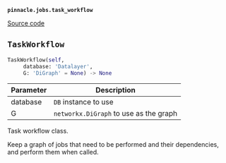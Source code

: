 **`pinnacle.jobs.task_workflow`** 

[Source code](https://github.com/pinnacle/pinnacle/blob/main/pinnacle/jobs/task_workflow.py)

## `TaskWorkflow` 

```python
TaskWorkflow(self,
     database: 'Datalayer',
     G: 'DiGraph' = None) -> None
```
| Parameter | Description |
|-----------|-------------|
| database | ``DB`` instance to use |
| G | ``networkx.DiGraph`` to use as the graph |

Task workflow class.

Keep a graph of jobs that need to be performed and their dependencies,
and perform them when called.

